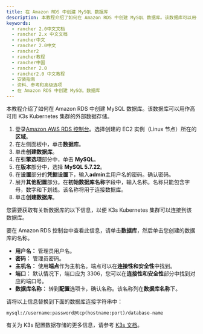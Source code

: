 ```yaml
---
title: 在 Amazon RDS 中创建 MySQL 数据库
description: 本教程介绍了如何在 Amazon RDS 中创建 MySQL 数据库。该数据库可以用作高可用 K3s Kubernetes 集群的外部数据存储。
keywords:
  - rancher 2.0中文文档
  - rancher 2.x 中文文档
  - rancher中文
  - rancher 2.0中文
  - rancher2
  - rancher教程
  - rancher中国
  - rancher 2.0
  - rancher2.0 中文教程
  - 安装指南
  - 资料、参考和高级选项
  - 在 Amazon RDS 中创建 MySQL 数据库
---
```


本教程介绍了如何在 Amazon RDS 中创建 MySQL 数据库。该数据库可以用作高可用 K3s Kubernetes 集群的外部数据存储。

1. 登录[Amazon AWS RDS 控制台](https://console.aws.amazon.com/rds/)。选择创建的 EC2 实例（Linux 节点）所在的**区域**。
1. 在左侧面板中，单击**数据库**。
1. 单击**创建数据库**。
1. 在**引擎选项**部分中，单击 **MySQL**。
1. 在**版本**部分中，选择 **MySQL 5.7.22**。
1. 在**设置**部分的**凭据设置**下，输入**admin**主用户名的密码。确认密码。
1. 展开**其他配置**部分。在**初始数据库名称**字段中，输入名称。名称只能包含字母，数字和下划线。该名称将用于连接数据库。
1. 单击**创建数据库**。

您需要获取有关新数据库的以下信息，以便 K3s Kubernetes 集群可以连接到该数据库。

要在 Amazon RDS 控制台中查看此信息，请单击**数据库**，然后单击您创建的数据库的名称。

- **用户名：** 管理员用户名。
- **密码：** 管理员密码。
- **主机名：** 使用**端点**作为主机名。端点可以在**连接性和安全性**中找到。
- **端口：** 默认情况下，端口应为 3306，您可以在**连接性和安全性**部分中找到对应的端口号。
- **数据库名称：** 转到**配置**选项卡，确认名称。该名称列在**数据库名称**下。

请将以上信息替换到下面的数据库连接字符串中：

```
mysql://username:password@tcp(hostname:port)/database-name
```

有关为 K3s 配置数据存储的更多信息，请参考 [K3s 文档](/docs/k3s/installation/datastore/_index)。
